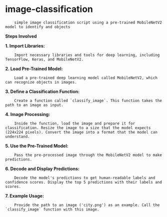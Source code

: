# image-classification    
        simple image classification script using a pre-trained MobileNetV2 model to identify and objects 

**Steps Involved**

**1. Import Libraries:**

        Import necessary libraries and tools for deep learning, including TensorFlow, Keras, and MobileNetV2.

**2. Load Pre-Trained Model:**

        Load a pre-trained deep learning model called MobileNetV2, which can recognize objects in images.

**3. Define a Classification Function:**

        Create a function called `classify_image`. This function takes the path to an image as input.

**4. Image Processing:**

        Inside the function, load the image and prepare it for classification. Resize the image to a size that the model expects (224x224 pixels). Convert the image into a format that the model can understand.

**5. Use the Pre-Trained Model:**

        Pass the pre-processed image through the MobileNetV2 model to make predictions.

**6. Decode and Display Predictions:**

        Decode the model's predictions to get human-readable labels and confidence scores. Display the top 5 predictions with their labels and scores.

**7. Example Usage:**

        Provide the path to an image ('city.png') as an example. Call the `classify_image` function with this image.
